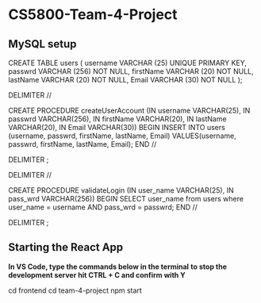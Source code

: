 # CS5800-Team-4-Project

## MySQL setup

CREATE TABLE users (
	username VARCHAR (25)  UNIQUE PRIMARY KEY,
    passwrd VARCHAR (256) NOT NULL,
    firstName VARCHAR (20) NOT NULL,
    lastName VARCHAR (20) NOT NULL,
    Email VARCHAR (30) NOT NULL
    );


DELIMITER //

CREATE PROCEDURE createUserAccount (IN username VARCHAR(25), IN passwrd VARCHAR(256), IN firstName VARCHAR(20), IN lastName VARCHAR(20), IN Email VARCHAR(30))
BEGIN 
	INSERT INTO users (username, passwrd, firstName, lastName, Email) VALUES(username, passwrd, firstName, lastName, Email);
END //

DELIMITER ;

DELIMITER //

CREATE PROCEDURE validateLogin (IN user_name VARCHAR(25), IN pass_wrd VARCHAR(256))
BEGIN
	SELECT user_name from users where user_name = username AND pass_wrd = passwrd;
END //

DELIMITER ;

## Starting the React App
**In VS Code, type the commands below in the terminal**
**to stop the development server hit CTRL + C and confirm with Y**

cd frontend
cd team-4-project
npm start
